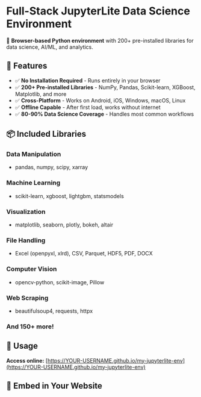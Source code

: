 # Full-Stack JupyterLite Data Science Environment

🚀 **Browser-based Python environment** with 200+ pre-installed libraries for data science, AI/ML, and analytics.

## 🌟 Features

- ✅ **No Installation Required** - Runs entirely in your browser
- ✅ **200+ Pre-installed Libraries** - NumPy, Pandas, Scikit-learn, XGBoost, Matplotlib, and more
- ✅ **Cross-Platform** - Works on Android, iOS, Windows, macOS, Linux
- ✅ **Offline Capable** - After first load, works without internet
- ✅ **80-90% Data Science Coverage** - Handles most common workflows

## 📦 Included Libraries

### Data Manipulation
- pandas, numpy, scipy, xarray

### Machine Learning
- scikit-learn, xgboost, lightgbm, statsmodels

### Visualization  
- matplotlib, seaborn, plotly, bokeh, altair

### File Handling
- Excel (openpyxl, xlrd), CSV, Parquet, HDF5, PDF, DOCX

### Computer Vision
- opencv-python, scikit-image, Pillow

### Web Scraping
- beautifulsoup4, requests, httpx

### And 150+ more!

## 🚀 Usage

**Access online:** [https://YOUR-USERNAME.github.io/my-jupyterlite-env](https://YOUR-USERNAME.github.io/my-jupyterlite-env)

## 🎯 Embed in Your Website

